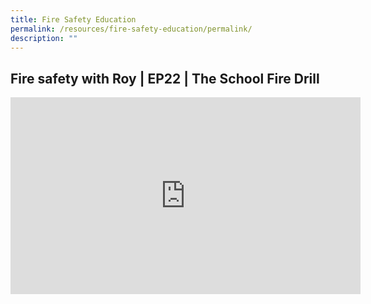```yaml
---
title: Fire Safety Education
permalink: /resources/fire-safety-education/permalink/
description: ""
---
```

Fire safety with Roy | EP22 | The School Fire Drill
-----------------------------------------------------------------------------------------------------------------------------------------------------------

<iframe allowfullscreen="" allow="accelerometer; autoplay; clipboard-write; encrypted-media; gyroscope; picture-in-picture; web-share" frameborder="0" title="YouTube video player" src="https://www.youtube.com/embed/buZZR6GRegg?si=nDV9mrh63lQVoaIV" height="315" width="560"></iframe>